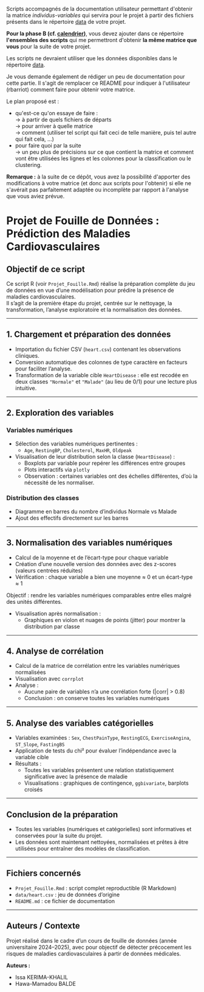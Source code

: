 Scripts accompagnés de la documentation utilisateur permettant d'obtenir la matrice *individus-variables* qui servira pour le projet à partir des fichiers présents dans le répertoire [data](../data) de votre projet.

**Pour la phase B (cf. [calendrier](../README.md#calendrier))**, vous devez ajouter dans ce répertoire **l'ensembles des scripts** qui me permettront d'obtenir **la même matrice que vous** pour la suite de votre projet.

Les scripts ne devraient utiliser que les données disponibles dans le répertoire [data](../data).

Je vous demande également de rédiger un peu de documentation pour cette partie. Il s'agit de remplacer ce README pour indiquer à l'utilisateur (rbarriot) comment faire pour obtenir votre matrice.

Le plan proposé est :
- qu'est-ce qu'on essaye de faire :\
  → à partir de quels fichiers de départs\
  → pour arriver à quelle matrice\
  → comment (utiliser tel script qui fait ceci de telle manière, puis tel autre qui fait cela, ...)
- pour faire quoi par la suite\
  → un peu plus de précisions sur ce que contient la matrice et comment vont être utilisées les lignes et les colonnes pour la classification ou le clustering.


**Remarque :** à la suite de ce dépôt, vous avez la possibilité d'apporter des modifications à votre matrice (et donc aux scripts pour l'obtenir) si elle ne s'avérait pas parfaitement adaptée ou incomplète par rapport à l'analyse que vous aviez prévue.




# Projet de Fouille de Données : Prédiction des Maladies Cardiovasculaires

## Objectif de ce script

Ce script R (voir `Projet_Fouille.Rmd`) réalise la préparation complète du jeu de données en vue d’une modélisation pour prédire la présence de maladies cardiovasculaires.  
Il s’agit de la première étape du projet, centrée sur le nettoyage, la transformation, l’analyse exploratoire et la normalisation des données.

---

## 1. Chargement et préparation des données

- Importation du fichier CSV (`heart.csv`) contenant les observations cliniques.
- Conversion automatique des colonnes de type caractère en facteurs pour faciliter l’analyse.
- Transformation de la variable cible `HeartDisease` : elle est recodée en deux classes `"Normale"` et `"Malade"` (au lieu de 0/1) pour une lecture plus intuitive.

---

## 2. Exploration des variables

### Variables numériques

- Sélection des variables numériques pertinentes :
  - `Age`, `RestingBP`, `Cholesterol`, `MaxHR`, `Oldpeak`
- Visualisation de leur distribution selon la classe (`HeartDisease`) :
  - Boxplots par variable pour repérer les différences entre groupes
  - Plots interactifs via `plotly`
  - Observation : certaines variables ont des échelles différentes, d’où la nécessité de les normaliser.

### Distribution des classes

- Diagramme en barres du nombre d’individus Normale vs Malade
- Ajout des effectifs directement sur les barres

---

## 3. Normalisation des variables numériques

- Calcul de la moyenne et de l’écart-type pour chaque variable
- Création d’une nouvelle version des données avec des z-scores (valeurs centrées réduites)
- Vérification : chaque variable a bien une moyenne ≈ 0 et un écart-type ≈ 1

Objectif : rendre les variables numériques comparables entre elles malgré des unités différentes.

- Visualisation après normalisation :
  - Graphiques en violon et nuages de points (jitter) pour montrer la distribution par classe

---

## 4. Analyse de corrélation

- Calcul de la matrice de corrélation entre les variables numériques normalisées
- Visualisation avec `corrplot`
- Analyse :
  - Aucune paire de variables n’a une corrélation forte (|corr| > 0.8)
  - Conclusion : on conserve toutes les variables numériques

---

## 5. Analyse des variables catégorielles

- Variables examinées : `Sex`, `ChestPainType`, `RestingECG`, `ExerciseAngina`, `ST_Slope`, `FastingBS`
- Application de tests du chi² pour évaluer l’indépendance avec la variable cible
- Résultats :
  - Toutes les variables présentent une relation statistiquement significative avec la présence de maladie
  - Visualisations : graphiques de contingence, `ggbivariate`, barplots croisés

---

## Conclusion de la préparation

- Toutes les variables (numériques et catégorielles) sont informatives et conservées pour la suite du projet.
- Les données sont maintenant nettoyées, normalisées et prêtes à être utilisées pour entraîner des modèles de classification.

---

## Fichiers concernés

- `Projet_Fouille.Rmd` : script complet reproductible (R Markdown)
- `data/heart.csv` : jeu de données d’origine
- `README.md` : ce fichier de documentation

---

## Auteurs / Contexte

Projet réalisé dans le cadre d’un cours de fouille de données (année universitaire 2024–2025), avec pour objectif de détecter précocement les risques de maladies cardiovasculaires à partir de données médicales.

**Auteurs :**  
- Issa KERIMA-KHALIL  
- Hawa-Mamadou BALDE


